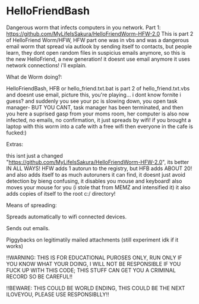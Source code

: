 # HelloFriendBash
Dangerous worm that infects computers in you network. Part 1: https://github.com/MyLifeIsSakura/HelloFriendWorm-HFW-2.0
This is part 2 of HelloFriend Worm/HFW, HFW part one was in vbs and was a dangerous email worm that spread via autlook by sending itself to contacts,
but people learn, they dont open random files in suspicius emails anymore, so this is the new HelloFriend, a new generation! it doesnt use email anymore it
uses network connections! i'll explain.

What de Worm doing?:

 HelloFriendBash, HFB or hello_friend.txt.bat is part 2 of hello_friend.txt.vbs and doesnt use email, picture this, you're playing... i dont know fornite i guess?
 and suddenly you see your pc is slowing down, you open task manager- BUT YOU CANT, task manager has been terminated, and then you here a suprised gasp from your
 moms room, her computer is also now infected, no emails, no confirmation, it just spreads by wifi! if you brought a laptop with this worm into a cafe with a free wifi
 then everyone in the cafe is fucked:)
 
Extras:
 
 this isnt just a changed "https://github.com/MyLifeIsSakura/HelloFriendWorm-HFW-2.0", its better IN ALL WAYS!
 HFW adds 1 autorun to the registry, but HFB adds ABOUT 20! and also adds itself to as much autoruners it can find, it doesnt just avoid detection
 by bieng confusing, it disables you mouse and keyboard! also moves your mouse for you (i stole that from MEMZ and intensified it)
 it also adds copies of itself to the root c:/ directory!
 
Means of spreading:

 Spreads automatically to wifi connected devices.
 
 Sends out emails.
 
 Piggybacks on legitimatily mailed attachments (still experiment idk if it works)
 
!!WARNING: THIS IS FOR EDUCATIONAL PUROSES ONLY, RUN ONLY IF YOU KNOW WHAT YOUR DOING, I WILL NOT BE RESPONSIBLE IF YOU FUCK UP WITH THIS CODE; THIS STUFF CAN GET YOU A CRIMINAL RECORD SO BE CAREFUL!!

!!BEWARE: THIS COULD BE WORLD ENDING, THIS COULD BE THE NEXT ILOVEYOU, PLEASE USE RESPONSIBLLY!!
